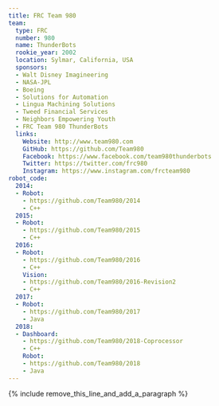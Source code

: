```yaml
---
title: FRC Team 980
team:
  type: FRC
  number: 980
  name: ThunderBots
  rookie_year: 2002
  location: Sylmar, California, USA
  sponsors:
  - Walt Disney Imagineering
  - NASA-JPL
  - Boeing
  - Solutions for Automation
  - Lingua Machining Solutions
  - Tweed Financial Services
  - Neighbors Empowering Youth
  - FRC Team 980 ThunderBots
  links:
    Website: http://www.team980.com
    GitHub: https://github.com/Team980
    Facebook: https://www.facebook.com/team980thunderbots
    Twitter: https://twitter.com/frc980
    Instagram: https://www.instagram.com/frcteam980
robot_code:
  2014:
  - Robot:
    - https://github.com/Team980/2014
    - C++
  2015:
  - Robot:
    - https://github.com/Team980/2015
    - C++
  2016:
  - Robot:
    - https://github.com/Team980/2016
    - C++
    Vision:
    - https://github.com/Team980/2016-Revision2
    - C++
  2017:
  - Robot:
    - https://github.com/Team980/2017
    - Java
  2018:
  - Dashboard:
    - https://github.com/Team980/2018-Coprocessor
    - C++
    Robot:
    - https://github.com/Team980/2018
    - Java
---
```


{% include remove_this_line_and_add_a_paragraph %}
